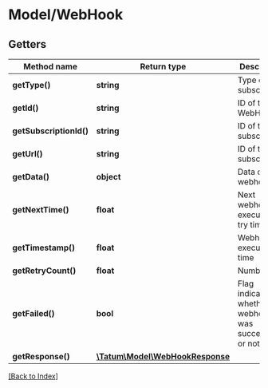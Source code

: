 # Model/WebHook

## Getters

Method name | Return type | Description | Notes
------------ | ------------- | ------------- | -------------
**getType()** | **string** | Type of the subscription. |
**getId()** | **string** | ID of the WebHook |
**getSubscriptionId()** | **string** | ID of the subscription |
**getUrl()** | **string** | ID of the subscription |
**getData()** | **object** | Data of webhook |
**getNextTime()** | **float** | Next webhook execution try time | [optional]
**getTimestamp()** | **float** | Webhook execution time | [optional]
**getRetryCount()** | **float** | Number | [optional]
**getFailed()** | **bool** | Flag indicating whether this webhook was successful or not |
**getResponse()** | [**\Tatum\Model\WebHookResponse**](WebHookResponse.md) |  |

[[Back to Index]](../index.md)
